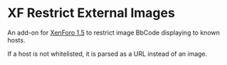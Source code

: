 # XF Restrict External Images
An add-on for [XenForo 1.5](https://xenforo.com) to restrict image BbCode displaying to known hosts.

If a host is not whitelisted, it is parsed as a URL instead of an image.
